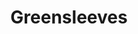 ---
title: Greensleeves
recording_type: song
audio_path: /assets/music/greensleeves.ogg
text_path: https://en.wikisource.org/wiki/Greensleeves
---